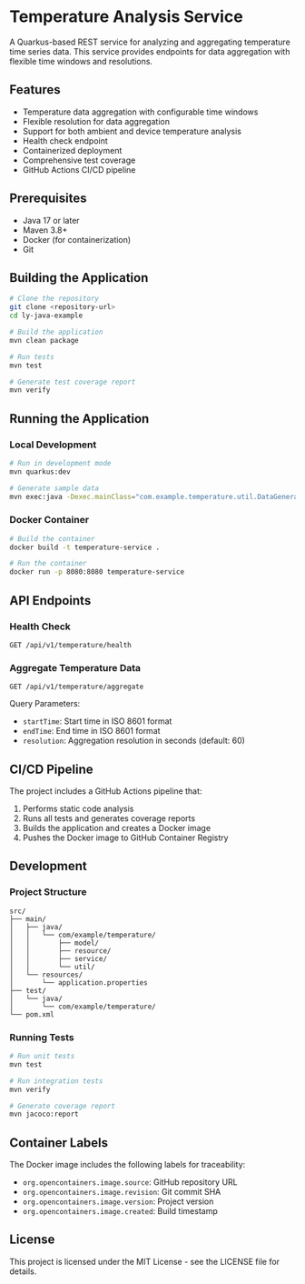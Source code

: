 # Temperature Analysis Service

A Quarkus-based REST service for analyzing and aggregating temperature time series data. This service provides endpoints for data aggregation with flexible time windows and resolutions.

## Features

- Temperature data aggregation with configurable time windows
- Flexible resolution for data aggregation
- Support for both ambient and device temperature analysis
- Health check endpoint
- Containerized deployment
- Comprehensive test coverage
- GitHub Actions CI/CD pipeline

## Prerequisites

- Java 17 or later
- Maven 3.8+
- Docker (for containerization)
- Git

## Building the Application

```bash
# Clone the repository
git clone <repository-url>
cd ly-java-example

# Build the application
mvn clean package

# Run tests
mvn test

# Generate test coverage report
mvn verify
```

## Running the Application

### Local Development

```bash
# Run in development mode
mvn quarkus:dev

# Generate sample data
mvn exec:java -Dexec.mainClass="com.example.temperature.util.DataGenerator"
```

### Docker Container

```bash
# Build the container
docker build -t temperature-service .

# Run the container
docker run -p 8080:8080 temperature-service
```

## API Endpoints

### Health Check
```
GET /api/v1/temperature/health
```

### Aggregate Temperature Data
```
GET /api/v1/temperature/aggregate
```

Query Parameters:
- `startTime`: Start time in ISO 8601 format
- `endTime`: End time in ISO 8601 format
- `resolution`: Aggregation resolution in seconds (default: 60)

## CI/CD Pipeline

The project includes a GitHub Actions pipeline that:
1. Performs static code analysis
2. Runs all tests and generates coverage reports
3. Builds the application and creates a Docker image
4. Pushes the Docker image to GitHub Container Registry

## Development

### Project Structure

```
src/
├── main/
│   ├── java/
│   │   └── com/example/temperature/
│   │       ├── model/
│   │       ├── resource/
│   │       ├── service/
│   │       └── util/
│   └── resources/
│       └── application.properties
├── test/
│   └── java/
│       └── com/example/temperature/
└── pom.xml
```

### Running Tests

```bash
# Run unit tests
mvn test

# Run integration tests
mvn verify

# Generate coverage report
mvn jacoco:report
```

## Container Labels

The Docker image includes the following labels for traceability:
- `org.opencontainers.image.source`: GitHub repository URL
- `org.opencontainers.image.revision`: Git commit SHA
- `org.opencontainers.image.version`: Project version
- `org.opencontainers.image.created`: Build timestamp

## License

This project is licensed under the MIT License - see the LICENSE file for details.